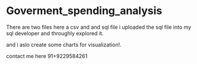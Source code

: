# Goverment_spending_analysis
There are two files here a csv and and sql file 
i uploaded the sql file into my sql developer and throughly explored it.

and i aslo create some charts for visualization!.

contact me here 91+9229584261
